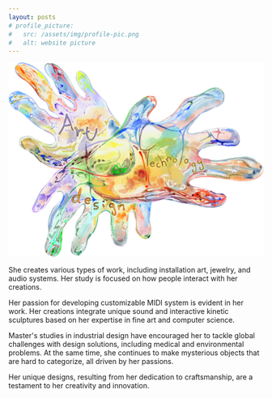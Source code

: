 ```yaml
---
layout: posts
# profile_picture:
#   src: /assets/img/profile-pic.png
#   alt: website picture
---
```


<img src="/assets/img/home.png" style="width:auto; height:auto;" alt="home"> 

<p>
 She creates various types of work, including installation art, jewelry, and audio systems. Her study is focused on how people interact with her creations.
</p>

<p>
 Her passion for developing customizable MIDI system is evident in her work. Her creations integrate unique sound and interactive kinetic sculptures based on her expertise in fine art and computer science.
</p>

<p>
 Master's studies in industrial design have encouraged her to tackle global challenges with design solutions, including medical and environmental problems. At the same time, she continues to make mysterious objects that are hard to categorize, all driven by her passions. 
</p>

<p>
 Her unique designs, resulting from her dedication to craftsmanship, are a testament to her creativity and innovation. 
</p>